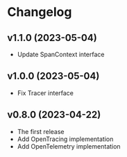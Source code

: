# Changelog

## v1.1.0 (2023-05-04)
- Update SpanContext interface

## v1.0.0 (2023-05-04)
- Fix Tracer interface

## v0.8.0 (2023-04-22)
- The first release
- Add OpenTracing implementation
- Add OpenTelemetry implementation
